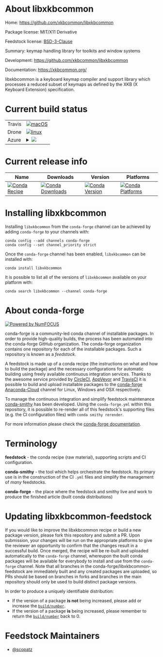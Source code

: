 About libxkbcommon
==================

Home: https://github.com/xkbcommon/libxkbcommon

Package license: MIT/X11 Derivative

Feedstock license: [BSD-3-Clause](https://github.com/conda-forge/libxkbcommon-feedstock/blob/master/LICENSE.txt)

Summary: keymap handling library for toolkits and window systems

Development: https://github.com/xkbcommon/libxkbcommon

Documentation: https://xkbcommon.org/

libxkbcommon is a keyboard keymap compiler and support library which
processes a reduced subset of keymaps as defined by the XKB (X Keyboard
Extension) specification.


Current build status
====================


<table><tr>
    <td>Travis</td>
    <td>
      <a href="https://travis-ci.com/conda-forge/libxkbcommon-feedstock">
        <img alt="macOS" src="https://img.shields.io/travis/com/conda-forge/libxkbcommon-feedstock/master.svg?label=macOS">
      </a>
    </td>
  </tr><tr>
    <td>Drone</td>
    <td>
      <a href="https://cloud.drone.io/conda-forge/libxkbcommon-feedstock">
        <img alt="linux" src="https://img.shields.io/drone/build/conda-forge/libxkbcommon-feedstock/master.svg?label=Linux">
      </a>
    </td>
  </tr>
    
  <tr>
    <td>Azure</td>
    <td>
      <details>
        <summary>
          <a href="https://dev.azure.com/conda-forge/feedstock-builds/_build/latest?definitionId=6929&branchName=master">
            <img src="https://dev.azure.com/conda-forge/feedstock-builds/_apis/build/status/libxkbcommon-feedstock?branchName=master">
          </a>
        </summary>
        <table>
          <thead><tr><th>Variant</th><th>Status</th></tr></thead>
          <tbody><tr>
              <td>linux_64</td>
              <td>
                <a href="https://dev.azure.com/conda-forge/feedstock-builds/_build/latest?definitionId=6929&branchName=master">
                  <img src="https://dev.azure.com/conda-forge/feedstock-builds/_apis/build/status/libxkbcommon-feedstock?branchName=master&jobName=linux&configuration=linux_64_" alt="variant">
                </a>
              </td>
            </tr><tr>
              <td>linux_aarch64</td>
              <td>
                <a href="https://dev.azure.com/conda-forge/feedstock-builds/_build/latest?definitionId=6929&branchName=master">
                  <img src="https://dev.azure.com/conda-forge/feedstock-builds/_apis/build/status/libxkbcommon-feedstock?branchName=master&jobName=linux&configuration=linux_aarch64_" alt="variant">
                </a>
              </td>
            </tr><tr>
              <td>linux_ppc64le</td>
              <td>
                <a href="https://dev.azure.com/conda-forge/feedstock-builds/_build/latest?definitionId=6929&branchName=master">
                  <img src="https://dev.azure.com/conda-forge/feedstock-builds/_apis/build/status/libxkbcommon-feedstock?branchName=master&jobName=linux&configuration=linux_ppc64le_" alt="variant">
                </a>
              </td>
            </tr>
          </tbody>
        </table>
      </details>
    </td>
  </tr>
</table>

Current release info
====================

| Name | Downloads | Version | Platforms |
| --- | --- | --- | --- |
| [![Conda Recipe](https://img.shields.io/badge/recipe-libxkbcommon-green.svg)](https://anaconda.org/conda-forge/libxkbcommon) | [![Conda Downloads](https://img.shields.io/conda/dn/conda-forge/libxkbcommon.svg)](https://anaconda.org/conda-forge/libxkbcommon) | [![Conda Version](https://img.shields.io/conda/vn/conda-forge/libxkbcommon.svg)](https://anaconda.org/conda-forge/libxkbcommon) | [![Conda Platforms](https://img.shields.io/conda/pn/conda-forge/libxkbcommon.svg)](https://anaconda.org/conda-forge/libxkbcommon) |

Installing libxkbcommon
=======================

Installing `libxkbcommon` from the `conda-forge` channel can be achieved by adding `conda-forge` to your channels with:

```
conda config --add channels conda-forge
conda config --set channel_priority strict
```

Once the `conda-forge` channel has been enabled, `libxkbcommon` can be installed with:

```
conda install libxkbcommon
```

It is possible to list all of the versions of `libxkbcommon` available on your platform with:

```
conda search libxkbcommon --channel conda-forge
```


About conda-forge
=================

[![Powered by NumFOCUS](https://img.shields.io/badge/powered%20by-NumFOCUS-orange.svg?style=flat&colorA=E1523D&colorB=007D8A)](http://numfocus.org)

conda-forge is a community-led conda channel of installable packages.
In order to provide high-quality builds, the process has been automated into the
conda-forge GitHub organization. The conda-forge organization contains one repository
for each of the installable packages. Such a repository is known as a *feedstock*.

A feedstock is made up of a conda recipe (the instructions on what and how to build
the package) and the necessary configurations for automatic building using freely
available continuous integration services. Thanks to the awesome service provided by
[CircleCI](https://circleci.com/), [AppVeyor](https://www.appveyor.com/)
and [TravisCI](https://travis-ci.com/) it is possible to build and upload installable
packages to the [conda-forge](https://anaconda.org/conda-forge)
[Anaconda-Cloud](https://anaconda.org/) channel for Linux, Windows and OSX respectively.

To manage the continuous integration and simplify feedstock maintenance
[conda-smithy](https://github.com/conda-forge/conda-smithy) has been developed.
Using the ``conda-forge.yml`` within this repository, it is possible to re-render all of
this feedstock's supporting files (e.g. the CI configuration files) with ``conda smithy rerender``.

For more information please check the [conda-forge documentation](https://conda-forge.org/docs/).

Terminology
===========

**feedstock** - the conda recipe (raw material), supporting scripts and CI configuration.

**conda-smithy** - the tool which helps orchestrate the feedstock.
                   Its primary use is in the construction of the CI ``.yml`` files
                   and simplify the management of *many* feedstocks.

**conda-forge** - the place where the feedstock and smithy live and work to
                  produce the finished article (built conda distributions)


Updating libxkbcommon-feedstock
===============================

If you would like to improve the libxkbcommon recipe or build a new
package version, please fork this repository and submit a PR. Upon submission,
your changes will be run on the appropriate platforms to give the reviewer an
opportunity to confirm that the changes result in a successful build. Once
merged, the recipe will be re-built and uploaded automatically to the
`conda-forge` channel, whereupon the built conda packages will be available for
everybody to install and use from the `conda-forge` channel.
Note that all branches in the conda-forge/libxkbcommon-feedstock are
immediately built and any created packages are uploaded, so PRs should be based
on branches in forks and branches in the main repository should only be used to
build distinct package versions.

In order to produce a uniquely identifiable distribution:
 * If the version of a package **is not** being increased, please add or increase
   the [``build/number``](https://docs.conda.io/projects/conda-build/en/latest/resources/define-metadata.html#build-number-and-string).
 * If the version of a package **is** being increased, please remember to return
   the [``build/number``](https://docs.conda.io/projects/conda-build/en/latest/resources/define-metadata.html#build-number-and-string)
   back to 0.

Feedstock Maintainers
=====================

* [@scopatz](https://github.com/scopatz/)

